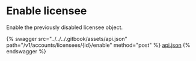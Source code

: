 # Enable licensee

Enable the previously disabled licensee object.

{% swagger src="../../../.gitbook/assets/api.json" path="/v1/accounts/licensees/{id}/enable" method="post" %}
[api.json](../../../.gitbook/assets/api.json)
{% endswagger %}
